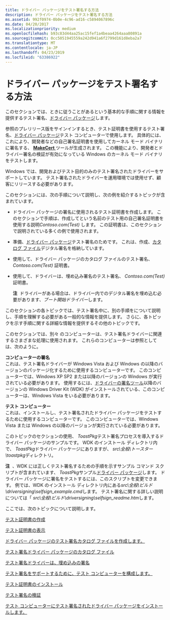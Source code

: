 ```yaml
---
title: ドライバー パッケージをテスト署名する方法
description: ドライバー パッケージをテスト署名する方法
ms.assetid: 992f0974-0b0e-4c96-ad16-c5894067896c
ms.date: 04/20/2017
ms.localizationpriority: medium
ms.openlocfilehash: b93c83d44aa25ac15fef1a4beaa4264aaa80891a
ms.sourcegitcommit: 0cc5051945559a242d941a6f2799d161d8eba2a7
ms.translationtype: MT
ms.contentlocale: ja-JP
ms.lasthandoff: 04/23/2019
ms.locfileid: "63386922"
---
```

# <a name="how-to-test-sign-a-driver-package"></a>ドライバー パッケージをテスト署名する方法


このセクションでは、ときに従うことがあるという基本的な手順に関する情報を提供するテスト署名、[ドライバー パッケージ](driver-packages.md)します。 

参照のプレリリース版をサインインするとき、テスト証明書を使用するテスト署名、[ドライバー パッケージ](driver-packages.md)テスト コンピューターで使用します。 具体的には、これにより、開発者などの自己署名証明書を使用してカーネル モード バイナリに署名する、 [ **MakeCert** ](https://msdn.microsoft.com/library/windows/hardware/ff548309)ツールが生成されます。 この機能により、開発者とドライバー署名の検証が有効になっている Windows のカーネル モード バイナリをテストします。

Windows では、開発およびテスト目的のみのテスト署名されたドライバーをサポートしています。 テスト署名されたドライバーを運用環境では使用せず、顧客にリリースする必要があります。

このセクションには、次の手順について説明し、次の例を紹介するトピックが含まれています。

-   ドライバー パッケージの署名に使用されるテスト証明書を作成します。 このセクションで手順は、作成してという名前のテスト用の自己署名証明書を使用する説明*Contoso.com(Test)* します。 この証明書は、このセクションで説明されている多くの例で使用されます。

-   準備、[ドライバー パッケージ](driver-packages.md)テスト署名のためです。 これは、作成、[カタログ ファイル](catalog-files.md)デジタル署名を格納しています。

-   使用して、ドライバー パッケージのカタログ ファイルのテスト署名、 *Contoso.com(Test)* 証明書。

-   使用して、ドライバーは、埋め込み署名のテスト署名、 *Contoso.com(Test)* 証明書。

    **注**  ドライバーがある場合は、ドライバー内でのデジタル署名を埋め込む必要があります、*ブート開始ドライバー*します。

     

このセクションの各トピックでは、テスト署名中に、別の手順をについて説明し、手順を理解する必要がある一般的な情報を提供します。 さらに、各トピックを示す手順に関する詳細な情報を提供するその他のトピックです。

このセクションでは、別々 のコンピューターは、テスト署名ドライバーに関連するさまざまな処理に使用されます。 これらのコンピューターは参照としては、次のように。

<a href="" id="signing-computer"></a>**コンピューターの署名**  
これは、テスト署名ドライバーが Windows Vista および Windows の以降のバージョンのパッケージ化するために使用するコンピューターです。 このコンピューターでは、Windows XP SP2 または以降のバージョンの Windows が実行されている必要があります。 使用するには、[ドライバーの署名ツール](https://msdn.microsoft.com/library/windows/hardware/ff552958)以降のバージョンの Windows Driver Kit (WDK) がインストールされている、このコンピューターは、Windows Vista をいる必要があります。

<a href="" id="test-computer"></a>**テスト コンピューター**  
これは、インストールし、テスト署名されたドライバー パッケージをテストするために使用するコンピューターです。 このコンピューターでは、Windows Vista または Windows の以降のバージョンが実行されている必要があります。

このトピックのセクションの使用、 *ToastPkg*テスト署名プロセスを導入するドライバー パッケージのサンプルです。 WDK のインストール ディレクトリ内で、 *ToastPkg*ドライバー パッケージにありますが、 *src\\全般\\トースター\\toastpkg*ディレクトリ。

**注**  、WDK には正しくテスト署名するための手順を示すサンプル コマンド スクリプトが含まれています、 *ToastPkg*サンプル[ドライバー パッケージ](driver-packages.md)します。 ドライバー パッケージに署名をテストするには、このスクリプトを変更できます。 例では、WDK のインストール ディレクトリ内にある*src\\全般\\ビルド\\driversigning\\selfsign_example.cmd*します。 テスト署名に関する詳しい説明については「 *src\\全般\\ビルド\\driversigning\\selfsign_readme.htm*します。

 

ここでは、次のトピックについて説明します。

[テスト証明書の作成](creating-test-certificates.md)

[テスト証明書の表示](viewing-test-certificates.md)

[ドライバー パッケージのテスト署名カタログ ファイルを作成します。](creating-a-catalog-file-for-test-signing-a-driver-package.md)

[テスト署名ドライバー パッケージのカタログ ファイル](test-signing-a-driver-package-s-catalog-file.md)

[テスト署名ドライバーは、埋め込みの署名](test-signing-a-driver-through-an-embedded-signature.md)

[テスト署名をサポートするために、テスト コンピューターを構成します。](configuring-the-test-computer-to-support-test-signing.md)

[テスト証明書のインストール](installing-test-certificates.md)

[テスト署名の検証](verifying-the-test-signature.md)

[テスト コンピューターにテスト署名されたドライバー パッケージをインストールします。](installing-a-test-signed-driver-package-on-the-test-computer.md)

 

 





